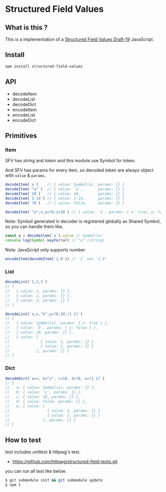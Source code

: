 # Structured Field Values


## What is this ?

This is a implementation of a [Structured Field Values Draft-19](https://tools.ietf.org/html/draft-ietf-httpbis-header-structure-19) JavaScript.


## Install


```sh
npm install structured-field-values
```


## API

- decodeItem
- decodeList
- decodeDict
- encodeItem
- encodeList
- encodeDict


## Primitives


### Item

SFV has *string* and *token* and this module use Symbol for token.

And SFV has params for every item, so decoded token are always object with `value` & `params`.


```js
decodeItem(`a`)    // { value: Symbol(a), params: {} }
decodeItem(`"a"`)  // { value: `a`,       params: {} }
decodeItem(`10`)   // { value: 10,        params: {} }
decodeItem(`3.14`) // { value: 3.14,      params: {} }
decodeItem(`?0`)   // { value: false,     params: {} }

decodeItem(`"a";x;y=?0;z=10`) // { value: `a`, params: { x: true, y: false, z: 10 } }
```

Note: Symbol generated in decoder is registered globally as Shared Symbol, so you can handle them like.


```js
const a = decodeItem(`a`).value // Symbol(a)
console.log(Symbol.keyFor(a)) // "a" (string)
```

Note: JavaScript only supports number


```js
encodeItem(docodeItem('1.0')) // '1' not '1.0'
```


### List


```js
decodeList(`1,2,3`)
// [
//   { value: 1, params: {} },
//   { value: 2, params: {} },
//   { value: 3, params: {} }
// ]

decodeList(`a;x,"b";y=?0,10,(1 2)`)
// [
//   { value: Symbol(a), params: { x: true } },
//   { value: `b`, params: { y: false } },
//   { value: 10, params: {} },
//   { value: [
//              { value: 1, params: {} }
//              { value: 2, params: {} }
//            ], params: {} }
// ]
```


### Dict


```js
decodeDict(`a=x, b="y", c=10, d=?0, e=(1 2)`)
// {
//   a: { value: Symbol(x), params: {} },
//   b: { value: 'y', params: {} },
//   c: { value: 10, params: {} },
//   d: { value: false, params: {} },
//   e: { value: [
//                 { value: 1, params: {} }
//                 { value: 2, params: {} }
//               ], params: {} }
// }
```


## How to test

test includes unittest & httpwg's test.

- https://github.com/httpwg/structured-field-tests.git

you can run all test like below.


```sh
$ git submodule init && git submodule update
$ npm t
```
